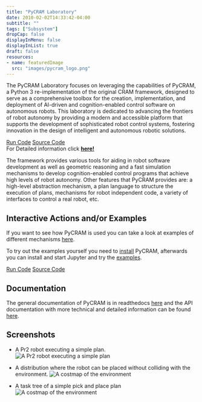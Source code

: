 ```yaml
---
title: "PyCRAM Laboratory"
date: 2010-02-02T14:33:42-04:00
subtitle: ""
tags: ["Subsystem"]
dropCap: false
displayInMenu: false
displayInList: true
draft: false
resources:
- name: featuredImage
  src: "images/pycram_logo.png"
---
```


The PyCRAM Laboratory focuses on leveraging the capabilities of PyCRAM, a
Python 3 re-implementation of the original CRAM framework, designed to serve as a
comprehensive toolbox for the creation, implementation, and deployment of
AI-driven and cognition-enabled control software on autonomous robots. This
laboratory is dedicated to advancing the frontiers of robot autonomy by providing a
modern and accessible platform that supports the development of sophisticated robot
control systems, fostering innovation in the design of intelligent and autonomous
robotic solutions.
<div class="hidde-after-preview">
<a class="btn btn-primary" target="_blank" href="https://binder.intel4coro.de/v2/gh/artnie/pycram.git/rpwr-0.2?urlpath=lab/tree/examples/tutorial_iros_2023.ipynb">Run Code</a>
<a class="btn btn-success" target="_blank" href="https://github.com/cram2/pycram">Source Code</a>
</div>

<div class="hidde-after-preview">
  For Detailed information click
  <a class="btn btn-success" target="_blank" href="pycram-laboratory"><b>here!</b></a>
</div>

<!--more-->

<script>
    // Add Authors(1 or 2) info to the list

    // var authors = [
      // {
      //     img: "********.png",
      //     name: "********",
      //     tel: "+49 421 218 ********",
      //     fax: "+49 421 218 ********",
      //     mail: "********@cs.uni-bremen.de",
      //     profile: "https://ai.uni-bremen.de/team/*********"
      // },
      // {
      //     img: "********.png",
      //     name: "********",
      //     tel: "+49 421 218 ********",
      //     fax: "+49 421 218 ********",
      //     mail: "********@cs.uni-bremen.de",
      //     profile: "https://ai.uni-bremen.de/team/*********"
      // },
      // ];
  </script>
  
  <script>
    if (authors.length === 1)
    {
      document.write(
        '<div class="main-well-flex-container2">' +
          '<div class="left-main-well-flex2">' +
              '<img src="' + authors[0].img + '">' +
          '</div>' +
          '<div class="right-main-well-flex2">' +
              '<h3>' + authors[0].name + '</h3>' +
              'Tel: ' + authors[0].tel + ' <br>' +
              'Fax: ' + authors[0].fax + ' <br>' +
              'Mail: <a href="mailto:' + authors[0].mail + '">' + authors[0].mail + '</a> <br>' +
              '<a href="' + authors[0].profile + '">' +
                '<span>Profile</span>' +
              '</a>' +
          '</div>' +
        '</div>'
      );
    }
    else
    {
      document.write(
        '<div class="main-well-flex-container2">' +
  
          '<div class="left-main-well-flex2">' +
              '<div class="main-well-flex-container2">' +
                  '<div class="left-main-well-flex3">' +
                      '<img src="' + authors[0].img + '" >' +
                  '</div>' +
                  '<div class="right-main-well-flex3">' +
                      '<h3>' + authors[0].name + '</h3>' +
                      'Tel: ' + authors[0].tel + ' <br>' +
                      'Fax: ' + authors[0].fax + ' <br>' +
                      'Mail: <a href="mailto:' + authors[0].mail + '">' + authors[0].mail + '</a> <br>' +
                      '<a href="' + authors[0].profile + '">' +
                        '<span>Profile</span>' +
                      '</a>' +
                  '</div>' +
              '</div>' +
          '</div>' +
  
          '<div class="left-main-well-flex2">' +
              '<div class="main-well-flex-container2">' +
                  '<div class="left-main-well-flex3">' +
                      '<img src="' + authors[1].img + '" >' +
                  '</div>' +
                  '<div class="right-main-well-flex3">' +
                      '<h3>' + authors[1].name + '</h3>' +
                      'Tel: ' + authors[1].tel + ' <br>' +
                      'Fax: ' + authors[1].fax + ' <br>' +
                      'Mail: <a href="mailto:' + authors[1].mail + '">' + authors[1].mail + '</a> <br>' +
                      '<a href="' + authors[1].profile + '">' +
                        '<span>Profile</span>' +
                      '</a>' +
                  '</div>' +
              '</div>' +
          '</div>' +
  
          '</div>'
      );
    }
  
  </script>

The framework provides various tools for aiding in robot software
development as well as geometric reasoning and a fast simulation mechanisms to develop
cognition-enabled control programs that achieve high levels of robot autonomy.
Other features that PyCRAM provides are: a high-level abstraction mechanism, a
plan language to structure the execution of plans, mechanisms for robot independent
code, a variety of interfaces to control a real robot, etc.


Interactive Actions and/or Examples
---
If you want to see how PyCRAM is used you can take a look at examples of different
mechanisms [here](https://pycram.readthedocs.io/en/latest/examples.html).

To try out the examples yourself you need to [install](https://pycram.readthedocs.io/en/latest/installation.html)
PyCRAM, afterwards you can install and start Jupyter and try the [examples](https://github.com/cram2/pycram/tree/dev/examples).

<div>
<a class="btn btn-primary" target="_blank" href="https://binder.intel4coro.de/v2/gh/IntEL4CoRo/pycram/binder-xpra?urlpath=lab%2Ftree%2Fexamples%2Faction_designator.ipynb%3Frobot%3Dpr2%26environment%3Dkitchen">Run Code</a>
<a class="btn btn-success" target="_blank" href="https://github.com/cram2/pycram">Source Code</a>
</div>


Documentation
---

The general documentation of PyCRAM is in readthedocs [here](https://pycram.readthedocs.io/en/latest/index.html) and the
API documentation with more technical and detailed information can be found [here](https://pycram.readthedocs.io/en/latest/autoapi/index.html).


Screenshots
---

* A Pr2 robot executing a simple plan.
![A Pr2 robot executing a simple plan](images/pr2.gif)

* A distribution where the robot can be placed without colliding with the environment.
![A costmap of the environment](images/costmap.png)

* A task tree of a simple pick and place plan
![A costmap of the environment](images/tree.png)

